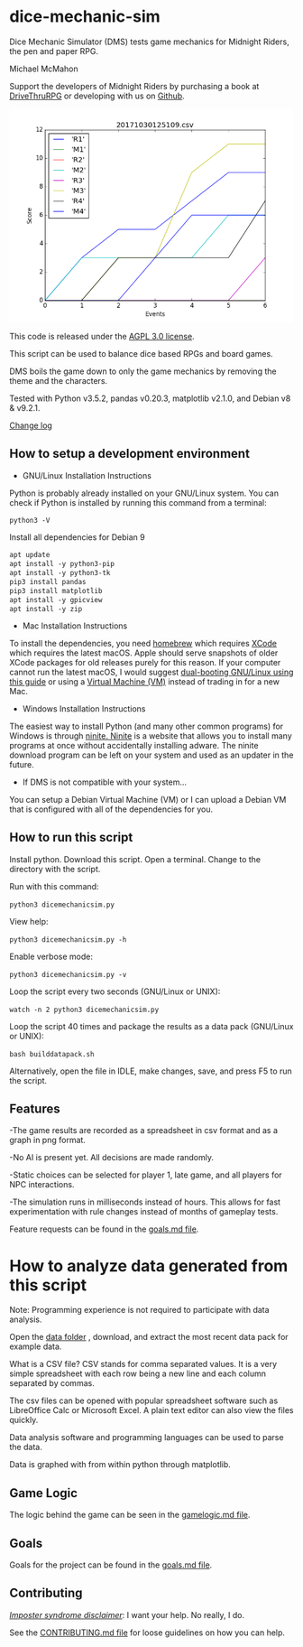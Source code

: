 # dice-mechanic-sim
Dice Mechanic Simulator (DMS) tests game mechanics for Midnight Riders, the pen
and paper RPG.

Michael McMahon

Support the developers of Midnight Riders by purchasing a book at [DriveThruRPG](http://www.drivethrurpg.com/product/225714/Midnight-Riders)
or developing with us on [Github](https://github.com/GhostCityGames/Midnight-Riders).

![Screenshot](https://github.com/TechnologyClassroom/dice-mechanic-sim/blob/master/data/20171030125109.csv.png?raw=true "Plot of 20171030125109.csv")

This code is released under the [AGPL 3.0 license](https://github.com/TechnologyClassroom/dice-mechanic-sim/blob/master/LICENSE).

This script can be used to balance dice based RPGs and board games.

DMS boils the game down to only the game mechanics by removing the theme and the
characters.

Tested with Python v3.5.2, pandas v0.20.3, matplotlib v2.1.0, and Debian v8 &
v9.2.1.

[Change log](https://github.com/TechnologyClassroom/dice-mechanic-sim/blob/master/docs/changelog.txt)

## How to setup a development environment

* GNU/Linux Installation Instructions

Python is probably already installed on your GNU/Linux system.  You can check if
Python is installed by running this command from a terminal:

```
python3 -V
```

Install all dependencies for Debian 9

```
apt update
apt install -y python3-pip
apt install -y python3-tk
pip3 install pandas
pip3 install matplotlib
apt install -y gpicview
apt install -y zip
```

* Mac Installation Instructions

To install the dependencies, you need [homebrew](http://brew.sh/) which requires
[XCode](http://developer.apple.com/xcode/) which requires the latest macOS.
Apple should serve snapshots of older XCode packages for old releases purely for
this reason.  If your computer cannot run the latest macOS, I would suggest
[dual-booting GNU/Linux using this guide](https://github.com/TechnologyClassroom/SetupNotes/blob/master/GNULinux/GNULinuxOnMacbooks.md)
or using a [Virtual Machine (VM)](https://www.virtualbox.org/wiki/Downloads)
instead of trading in for a new Mac.

* Windows Installation Instructions

The easiest way to install Python (and many other common programs) for Windows
is through <a href="https://ninite.com/python/">ninite.  Ninite</a> is a website
that allows you to install many programs at once without accidentally installing
adware.  The ninite download program can be left on your system and used as an
updater in the future.

* If DMS is not compatible with your system...

You can setup a Debian Virtual Machine (VM) or I can upload a Debian VM that is
configured with all of the dependencies for you.

## How to run this script

Install python.  Download this script.  Open a terminal.  Change to the
directory with the script.

Run with this command:

```python3 dicemechanicsim.py```

View help:

```python3 dicemechanicsim.py -h```

Enable verbose mode:

```python3 dicemechanicsim.py -v```

Loop the script every two seconds (GNU/Linux or UNIX):

```watch -n 2 python3 dicemechanicsim.py```

Loop the script 40 times and package the results as a data pack (GNU/Linux or
UNIX):

```bash builddatapack.sh```

Alternatively, open the file in IDLE, make changes, save, and press F5 to run
the script.

## Features

-The game results are recorded as a spreadsheet in csv format and as a graph in
png format.

-No AI is present yet.  All decisions are made randomly.

-Static choices can be selected for player 1, late game, and all players for NPC
interactions.

-The simulation runs in milliseconds instead of hours.  This allows for fast
experimentation with rule changes instead of months of gameplay tests.

Feature requests can be found in the [goals.md file](https://github.com/TechnologyClassroom/dice-mechanic-sim/blob/master/docs/goals.md).

# How to analyze data generated from this script

Note: Programming experience is not required to participate with data analysis.

Open the [data folder](https://github.com/TechnologyClassroom/dice-mechanic-sim/tree/master/data)
, download, and extract the most recent data pack for example data.

What is a CSV file?  CSV stands for comma separated values.  It is a very simple
spreadsheet with each row being a new line and each column separated by commas.

The csv files can be opened with popular spreadsheet software such as
LibreOffice Calc or Microsoft Excel.  A plain text editor can also view the
files quickly.

Data analysis software and programming languages can be used to parse the data.

Data is graphed with from within python through matplotlib.

## Game Logic

The logic behind the game can be seen in the [gamelogic.md file](https://github.com/TechnologyClassroom/dice-mechanic-sim/blob/master/docs/gamelogic.md).

## Goals

Goals for the project can be found in the [goals.md file](https://github.com/TechnologyClassroom/dice-mechanic-sim/blob/master/docs/goals.md).

## Contributing

[*Imposter syndrome disclaimer*](https://github.com/adriennefriend/imposter-syndrome-disclaimer):
I want your help.  No really, I do.

See the [CONTRIBUTING.md file](https://github.com/TechnologyClassroom/dice-mechanic-sim/blob/master/CONTRIBUTING.md)
for loose guidelines on how you can help.
